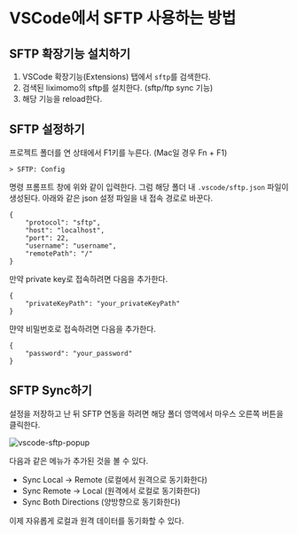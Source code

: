 # VSCode에서 SFTP 사용하는 방법

## SFTP 확장기능 설치하기

1. VSCode 확장기능(Extensions) 탭에서 `sftp`를 검색한다. 
2. 검색된 liximomo의 sftp를 설치한다. (sftp/ftp sync 기능)
3. 해당 기능을 reload한다.

## SFTP 설정하기

프로젝트 폴더를 연 상태에서 F1키를 누른다. (Mac일 경우 Fn + F1) 

```
> SFTP: Config
```

명령 프롬프트 창에 위와 같이 입력한다. 그럼 해당 폴더 내 `.vscode/sftp.json` 파일이 생성된다. 아래와 같은 json 설정 파일을 내 접속 경로로 바꾼다. 

```
{
    "protocol": "sftp",
    "host": "localhost",
    "port": 22,
    "username": "username",
    "remotePath": "/"
}
```

만약 private key로 접속하려면 다음을 추가한다.
```
{
    "privateKeyPath": "your_privateKeyPath"
}
```

먄약 비밀번호로 접속하려면 다음을 추가한다. 
```
{
    "password": "your_password"
}
```

## SFTP Sync하기 

설정을 저장하고 난 뒤 SFTP 연동을 하려면 해당 폴더 영역에서 마우스 오른쪽 버튼을 클릭한다.  

![vscode-sftp-popup](https://user-images.githubusercontent.com/36276682/49629101-16ed7a80-fa2b-11e8-901e-8b26e6724018.png)

다음과 같은 메뉴가 추가된 것을 볼 수 있다.

- Sync Local -> Remote (로컬에서 원격으로 동기화한다)
- Sync Remote -> Local (원격에서 로컬로 동기화한다)
- Sync Both Directions (양방향으로 동기화한다)

이제 자유롭게 로컬과 원격 데이터를 동기화할 수 있다. 